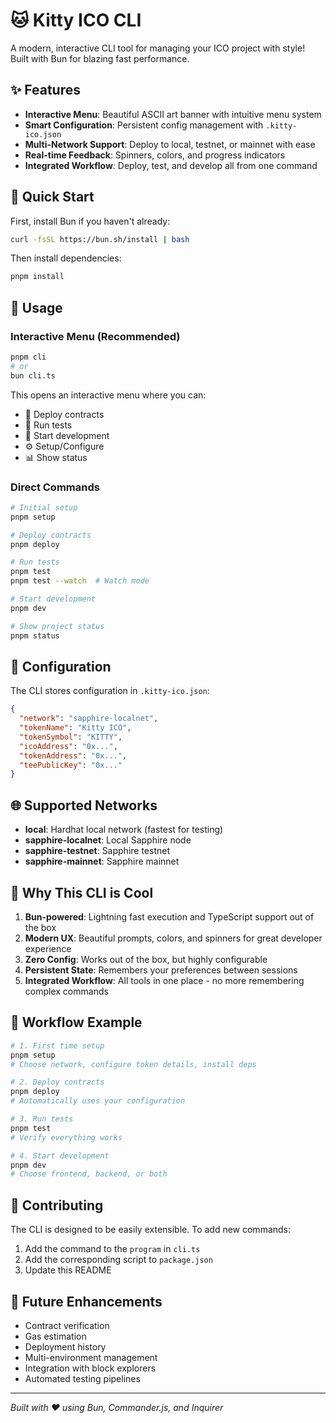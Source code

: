 # 🐱 Kitty ICO CLI

A modern, interactive CLI tool for managing your ICO project with style! Built with Bun for blazing fast performance.

## ✨ Features

- **Interactive Menu**: Beautiful ASCII art banner with intuitive menu system
- **Smart Configuration**: Persistent config management with `.kitty-ico.json`
- **Multi-Network Support**: Deploy to local, testnet, or mainnet with ease
- **Real-time Feedback**: Spinners, colors, and progress indicators
- **Integrated Workflow**: Deploy, test, and develop all from one command

## 🚀 Quick Start

First, install Bun if you haven't already:
```bash
curl -fsSL https://bun.sh/install | bash
```

Then install dependencies:
```bash
pnpm install
```

## 🎯 Usage

### Interactive Menu (Recommended)
```bash
pnpm cli
# or
bun cli.ts
```

This opens an interactive menu where you can:
- 🚀 Deploy contracts
- 🧪 Run tests  
- 🔧 Start development
- ⚙️ Setup/Configure
- 📊 Show status

### Direct Commands

```bash
# Initial setup
pnpm setup

# Deploy contracts
pnpm deploy

# Run tests
pnpm test
pnpm test --watch  # Watch mode

# Start development
pnpm dev

# Show project status
pnpm status
```

## 🔧 Configuration

The CLI stores configuration in `.kitty-ico.json`:

```json
{
  "network": "sapphire-localnet",
  "tokenName": "Kitty ICO",
  "tokenSymbol": "KITTY",
  "icoAddress": "0x...",
  "tokenAddress": "0x...",
  "teePublicKey": "0x..."
}
```

## 🌐 Supported Networks

- **local**: Hardhat local network (fastest for testing)
- **sapphire-localnet**: Local Sapphire node
- **sapphire-testnet**: Sapphire testnet
- **sapphire-mainnet**: Sapphire mainnet

## 🎨 Why This CLI is Cool

1. **Bun-powered**: Lightning fast execution and TypeScript support out of the box
2. **Modern UX**: Beautiful prompts, colors, and spinners for great developer experience
3. **Zero Config**: Works out of the box, but highly configurable
4. **Persistent State**: Remembers your preferences between sessions
5. **Integrated Workflow**: All tools in one place - no more remembering complex commands

## 🔄 Workflow Example

```bash
# 1. First time setup
pnpm setup
# Choose network, configure token details, install deps

# 2. Deploy contracts
pnpm deploy
# Automatically uses your configuration

# 3. Run tests
pnpm test
# Verify everything works

# 4. Start development
pnpm dev
# Choose frontend, backend, or both
```

## 🤝 Contributing

The CLI is designed to be easily extensible. To add new commands:

1. Add the command to the `program` in `cli.ts`
2. Add the corresponding script to `package.json`
3. Update this README

## 🔮 Future Enhancements

- Contract verification
- Gas estimation
- Deployment history
- Multi-environment management
- Integration with block explorers
- Automated testing pipelines

---

*Built with ❤️ using Bun, Commander.js, and Inquirer* 